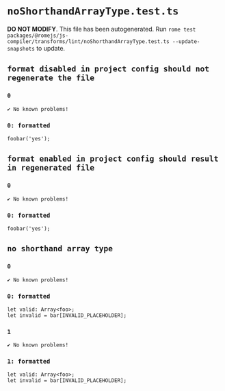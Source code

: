 # `noShorthandArrayType.test.ts`

**DO NOT MODIFY**. This file has been autogenerated. Run `rome test packages/@romejs/js-compiler/transforms/lint/noShorthandArrayType.test.ts --update-snapshots` to update.

## `format disabled in project config should not regenerate the file`

### `0`

```
✔ No known problems!

```

### `0: formatted`

```
foobar('yes');

```

## `format enabled in project config should result in regenerated file`

### `0`

```
✔ No known problems!

```

### `0: formatted`

```
foobar('yes');

```

## `no shorthand array type`

### `0`

```
✔ No known problems!

```

### `0: formatted`

```
let valid: Array<foo>;
let invalid = bar[INVALID_PLACEHOLDER];

```

### `1`

```
✔ No known problems!

```

### `1: formatted`

```
let valid: Array<foo>;
let invalid = bar[INVALID_PLACEHOLDER];

```
